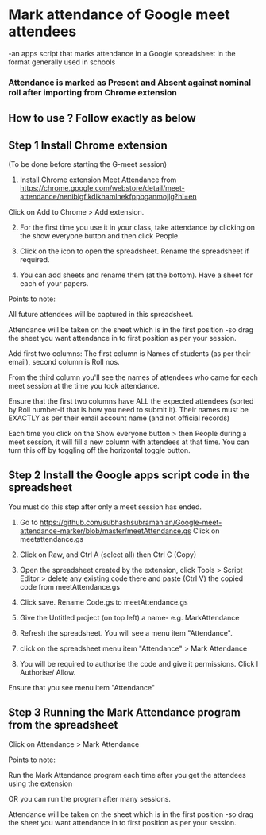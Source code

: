 # Mark attendance of Google meet attendees
-an apps script that marks attendance in a Google spreadsheet in the format generally used in schools

### Attendance is marked as Present and Absent against nominal roll after importing from Chrome extension

## How to use ? Follow exactly as below

## Step 1 Install Chrome extension 
(To be done before starting the G-meet session)

1) Install Chrome extension Meet Attendance from https://chrome.google.com/webstore/detail/meet-attendance/nenibigflkdikhamlnekfppbganmojlg?hl=en

Click on Add to Chrome > Add extension. 

2) For the first time you use it in your class, take attendance by clicking on the show everyone button and then click People.

3) Click on the icon to open the spreadsheet. Rename the spreadsheet if required. 

3) You can add sheets and rename them (at the bottom). Have a sheet for each of your papers.

Points to note: 

All future attendees will be captured in this spreadsheet. 

Attendance will be taken on the sheet which is in the first position -so drag the sheet you want attendance in to first position as per your session.

Add first two columns: The first column is Names of students (as per their email), second column is Roll nos.

From the third column you'll see the names of attendees who came for each meet session at the time you took attendance.

Ensure that the first two columns have ALL the expected attendees (sorted by Roll number-if that is how you need to submit it). Their names must be EXACTLY as per their email account name (and not official records)

Each time you click on the Show everyone button > then People during a meet session, it will fill a new column with attendees at that time. You can turn this off by toggling off the horizontal toggle button.

## Step 2 Install the Google apps script code in the spreadsheet

You must do this step after only a meet session has ended. 

1) Go to https://github.com/subhashsubramanian/Google-meet-attendance-marker/blob/master/meetAttendance.gs Click on meetattendance.gs 

2) Click on Raw, and Ctrl A (select all) then Ctrl C (Copy)

3) Open the spreadsheet created by the extension, click Tools > Script Editor > delete any existing code there and paste (Ctrl V) the copied code from meetAttendance.gs

4) Click save. Rename Code.gs to meetAttendance.gs

5) Give the Untitled project (on top left) a name- e.g. MarkAttendance

6) Refresh the spreadsheet. You will see a menu item "Attendance". 

7) click on the spreadsheet menu item "Attendance" > Mark Attendance

7) You will be required to authorise the code and give it permissions. Click l Authorise/ Allow. 

Ensure that you see menu item "Attendance"

## Step 3 Running the Mark Attendance program from the spreadsheet

Click on Attendance > Mark Attendance

Points to note:

Run the Mark Attendance program each time after you get the attendees using the extension 

OR you can run the program after many sessions.

Attendance will be taken on the sheet which is in the first position -so drag the sheet you want attendance in to first position as per your session.

